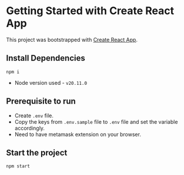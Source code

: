 # Getting Started with Create React App

This project was bootstrapped with [Create React App](https://github.com/facebook/create-react-app).

## Install Dependencies
`npm i`
-  Node version used - `v20.11.0`

## Prerequisite to run
- Create `.env` file.
- Copy the keys from `.env.sample` file to `.env` file and set the variable accordingly.
- Need to have metamask extension on your browser.

## Start the project
`npm start`
